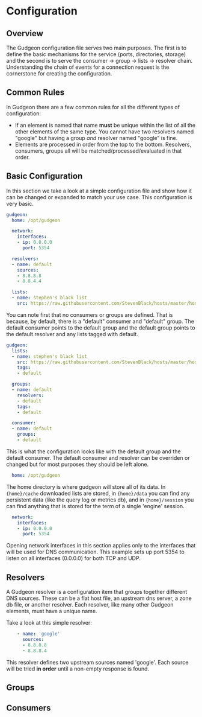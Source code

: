 # Configuration

## Overview
The Gudgeon configuration file serves two main purposes. The first is to define the basic mechanisms for the service (ports, directories, storage) and the 
second is to serve the consumer -> group -> lists -> resolver chain. Understanding the chain of events for a connection request is the cornerstone for creating the
configuration.

## Common Rules
In Gudgeon there are a few common rules for all the different types of configuration:
* If an element is named that name **must** be unique within the list of all the other elements of the same type. You cannot have two resolvers named "google" but
  having a group *and* resolver named "google" is fine.
* Elements are processed in order from the top to the bottom. Resolvers, consumers, groups all will be matched/processed/evaluated in that order.

## Basic Configuration
In this section we take a look at a simple configuration file and show how it can be changed or expanded to match your use case. This configuration is very basic.

```yaml
gudgeon:
  home: /opt/gudgeon

  network:
    interfaces:
    - ip: 0.0.0.0
      port: 5354

  resolvers:
  - name: default
    sources:
    - 8.8.8.8
    - 8.8.4.4

  lists:
  - name: stephen's black list
    src: https://raw.githubusercontent.com/StevenBlack/hosts/master/hosts
```
You can note first that no consumers or groups are defined. That is because, by default, there is a "default" consumer and "default" group. The default consumer points to the default group and the default group points to the default resolver and any lists tagged with default.
```yaml
gudgeon:
  lists:
  - name: stephen's black list
    src: https://raw.githubusercontent.com/StevenBlack/hosts/master/hosts
    tags:
    - default

  groups:
  - name: default
    resolvers:
    - default
    tags:
    - default

  consumer:
  - name: default
    groups:
    - default
```
This is what the configuration looks like with the default group and the default consumer. The default consumer and resolver can be overriden or changed but for most purposes they should be left alone.

```yaml
  home: /opt/gudgeon
```
The home directory is where gudgeon will store all of its data. In `{home}/cache` downloaded lists are stored, in `{home}/data` you can find any persistent data (like the query log or metrics db), and in `{home}/session` you can find anything that is stored for the term of a single 'engine' session.

```yaml
  network:
    interfaces:
    - ip: 0.0.0.0
      port: 5354
```
Opening network interfaces in this section applies only to the interfaces that will be used for DNS communication. This example sets up port 5354 to listen on all interfaces (0.0.0.0) for both TCP and UDP.

## Resolvers

A Gudgeon resolver is a configuration item that groups together different DNS sources. These can be a flat host file, an upstream dns server, a zone db file, or another resolver. Each resolver, like many other Gudgeon elements, must have a unique name.

Take a look at this simple resolver:

```yaml
    - name: 'google'
      sources:
      - 8.8.8.8
      - 8.8.8.4
```

This resolver defines two upstream sources named 'google'. Each source will be tried **in order** until a non-empty response is found.

## Groups


## Consumers
